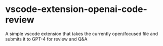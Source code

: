 # vscode-extension-openai-code-review
A simple vscode extension that takes the currently open/focused file and submits it to GPT-4 for review and Q&amp;A
